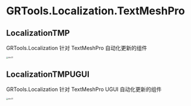 # GRTools.Localization.TextMeshPro  

## LocalizationTMP  

GRTools.Localization 针对 TextMeshPro 自动化更新的组件  

<img src="Images/doc01.png" alt="doc01" style="zoom:33%;" />

## LocalizationTMPUGUI  

GRTools.Localization 针对 TextMeshPro UGUI 自动化更新的组件  

<img src="Images/doc01.png" alt="doc01" style="zoom:33%;" />

